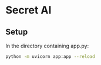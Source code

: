 # Secret AI

## Setup

In the directory containing app.py:

```bash
python -m uvicorn app:app --reload
```

